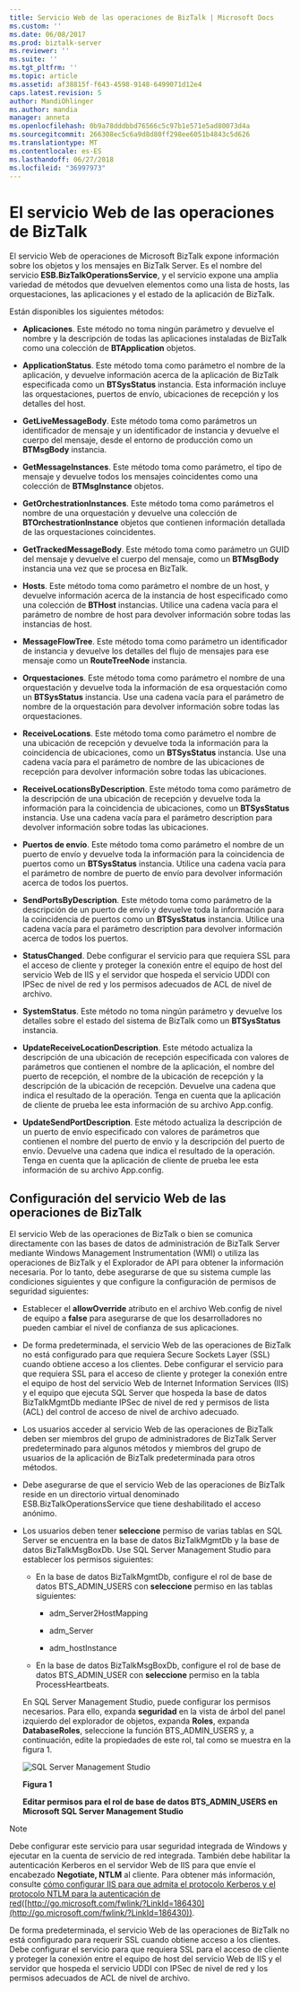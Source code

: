 ```yaml
---
title: Servicio Web de las operaciones de BizTalk | Microsoft Docs
ms.custom: ''
ms.date: 06/08/2017
ms.prod: biztalk-server
ms.reviewer: ''
ms.suite: ''
ms.tgt_pltfrm: ''
ms.topic: article
ms.assetid: af38815f-f643-4598-9148-6499071d12e4
caps.latest.revision: 5
author: MandiOhlinger
ms.author: mandia
manager: anneta
ms.openlocfilehash: 0b9a78dddbbd76566c5c97b1e571e5ad80073d4a
ms.sourcegitcommit: 266308ec5c6a9d8d80ff298ee6051b4843c5d626
ms.translationtype: MT
ms.contentlocale: es-ES
ms.lasthandoff: 06/27/2018
ms.locfileid: "36997973"
---
```

# <a name="the-biztalk-operations-web-service"></a>El servicio Web de las operaciones de BizTalk
El servicio Web de operaciones de Microsoft BizTalk expone información sobre los objetos y los mensajes en BizTalk Server. Es el nombre del servicio **ESB.BizTalkOperationsService**, y el servicio expone una amplia variedad de métodos que devuelven elementos como una lista de hosts, las orquestaciones, las aplicaciones y el estado de la aplicación de BizTalk.  
  
 Están disponibles los siguientes métodos:  
  
-   **Aplicaciones**. Este método no toma ningún parámetro y devuelve el nombre y la descripción de todas las aplicaciones instaladas de BizTalk como una colección de **BTApplication** objetos.  
  
-   **ApplicationStatus**. Este método toma como parámetro el nombre de la aplicación, y devuelve información acerca de la aplicación de BizTalk especificada como un **BTSysStatus** instancia. Esta información incluye las orquestaciones, puertos de envío, ubicaciones de recepción y los detalles del host.  
  
-   **GetLiveMessageBody**. Este método toma como parámetros un identificador de mensaje y un identificador de instancia y devuelve el cuerpo del mensaje, desde el entorno de producción como un **BTMsgBody** instancia.  
  
-   **GetMessageInstances**. Este método toma como parámetro, el tipo de mensaje y devuelve todos los mensajes coincidentes como una colección de **BTMsgInstance** objetos.  
  
-   **GetOrchestrationInstances**. Este método toma como parámetros el nombre de una orquestación y devuelve una colección de **BTOrchestrationInstance** objetos que contienen información detallada de las orquestaciones coincidentes.  
  
-   **GetTrackedMessageBody**. Este método toma como parámetro un GUID del mensaje y devuelve el cuerpo del mensaje, como un **BTMsgBody** instancia una vez que se procesa en BizTalk.  
  
-   **Hosts**. Este método toma como parámetro el nombre de un host, y devuelve información acerca de la instancia de host especificado como una colección de **BTHost** instancias. Utilice una cadena vacía para el parámetro de nombre de host para devolver información sobre todas las instancias de host.  
  
-   **MessageFlowTree**. Este método toma como parámetro un identificador de instancia y devuelve los detalles del flujo de mensajes para ese mensaje como un **RouteTreeNode** instancia.  
  
-   **Orquestaciones**. Este método toma como parámetro el nombre de una orquestación y devuelve toda la información de esa orquestación como un **BTSysStatus** instancia. Use una cadena vacía para el parámetro de nombre de la orquestación para devolver información sobre todas las orquestaciones.  
  
-   **ReceiveLocations**. Este método toma como parámetro el nombre de una ubicación de recepción y devuelve toda la información para la coincidencia de ubicaciones, como un **BTSysStatus** instancia. Use una cadena vacía para el parámetro de nombre de las ubicaciones de recepción para devolver información sobre todas las ubicaciones.  
  
-   **ReceiveLocationsByDescription**. Este método toma como parámetro de la descripción de una ubicación de recepción y devuelve toda la información para la coincidencia de ubicaciones, como un **BTSysStatus** instancia. Use una cadena vacía para el parámetro description para devolver información sobre todas las ubicaciones.  
  
-   **Puertos de envío**. Este método toma como parámetro el nombre de un puerto de envío y devuelve toda la información para la coincidencia de puertos como un **BTSysStatus** instancia. Utilice una cadena vacía para el parámetro de nombre de puerto de envío para devolver información acerca de todos los puertos.  
  
-   **SendPortsByDescription**. Este método toma como parámetro de la descripción de un puerto de envío y devuelve toda la información para la coincidencia de puertos como un **BTSysStatus** instancia. Utilice una cadena vacía para el parámetro description para devolver información acerca de todos los puertos.  
  
-   **StatusChanged**. Debe configurar el servicio para que requiera SSL para el acceso de cliente y proteger la conexión entre el equipo de host del servicio Web de IIS y el servidor que hospeda el servicio UDDI con IPSec de nivel de red y los permisos adecuados de ACL de nivel de archivo.  
  
-   **SystemStatus**. Este método no toma ningún parámetro y devuelve los detalles sobre el estado del sistema de BizTalk como un **BTSysStatus** instancia.  
  
-   **UpdateReceiveLocationDescription**. Este método actualiza la descripción de una ubicación de recepción especificada con valores de parámetros que contienen el nombre de la aplicación, el nombre del puerto de recepción, el nombre de la ubicación de recepción y la descripción de la ubicación de recepción. Devuelve una cadena que indica el resultado de la operación. Tenga en cuenta que la aplicación de cliente de prueba lee esta información de su archivo App.config.  
  
-   **UpdateSendPortDescription**. Este método actualiza la descripción de un puerto de envío especificado con valores de parámetros que contienen el nombre del puerto de envío y la descripción del puerto de envío. Devuelve una cadena que indica el resultado de la operación. Tenga en cuenta que la aplicación de cliente de prueba lee esta información de su archivo App.config.  
  
## <a name="configuring-the-biztalk-operations-web-service"></a>Configuración del servicio Web de las operaciones de BizTalk  
 El servicio Web de las operaciones de BizTalk o bien se comunica directamente con las bases de datos de administración de BizTalk Server mediante Windows Management Instrumentation (WMI) o utiliza las operaciones de BizTalk y el Explorador de API para obtener la información necesaria. Por lo tanto, debe asegurarse de que su sistema cumple las condiciones siguientes y que configure la configuración de permisos de seguridad siguientes:  
  
- Establecer el **allowOverride** atributo en el archivo Web.config de nivel de equipo a **false** para asegurarse de que los desarrolladores no pueden cambiar el nivel de confianza de sus aplicaciones.  
  
- De forma predeterminada, el servicio Web de las operaciones de BizTalk no está configurado para que requiera Secure Sockets Layer (SSL) cuando obtiene acceso a los clientes. Debe configurar el servicio para que requiera SSL para el acceso de cliente y proteger la conexión entre el equipo de host del servicio Web de Internet Information Services (IIS) y el equipo que ejecuta SQL Server que hospeda la base de datos BizTalkMgmtDb mediante IPSec de nivel de red y permisos de lista (ACL) del control de acceso de nivel de archivo adecuado.  
  
- Los usuarios acceder al servicio Web de las operaciones de BizTalk deben ser miembros del grupo de administradores de BizTalk Server predeterminado para algunos métodos y miembros del grupo de usuarios de la aplicación de BizTalk predeterminada para otros métodos.  
  
- Debe asegurarse de que el servicio Web de las operaciones de BizTalk reside en un directorio virtual denominado ESB.BizTalkOperationsService que tiene deshabilitado el acceso anónimo.  
  
- Los usuarios deben tener **seleccione** permiso de varias tablas en SQL Server se encuentra en la base de datos BizTalkMgmtDb y la base de datos BizTalkMsgBoxDb. Use SQL Server Management Studio para establecer los permisos siguientes:  
  
  -   En la base de datos BizTalkMgmtDb, configure el rol de base de datos BTS_ADMIN_USERS con **seleccione** permiso en las tablas siguientes:  
  
      -   adm_Server2HostMapping  
  
      -   adm_Server  
  
      -   adm_hostInstance  
  
  -   En la base de datos BizTalkMsgBoxDb, configure el rol de base de datos BTS_ADMIN_USER con **seleccione** permiso en la tabla ProcessHeartbeats.  
  
  En SQL Server Management Studio, puede configurar los permisos necesarios. Para ello, expanda **seguridad** en la vista de árbol del panel izquierdo del explorador de objetos, expanda **Roles**, expanda **DatabaseRoles**, seleccione la función BTS_ADMIN_USERS y, a continuación, edite la propiedades de este rol, tal como se muestra en la figura 1.  
  
  ![SQL Server Management Studio](../esb-toolkit/media/ch4-sqlservermgmtstudio.gif "Ch4-SQLServerMgmtStudio")  
  
  **Figura 1**  
  
  **Editar permisos para el rol de base de datos BTS_ADMIN_USERS en Microsoft SQL Server Management Studio**  
  
> [!NOTE]
>  Debe configurar este servicio para usar seguridad integrada de Windows y ejecutar en la cuenta de servicio de red integrada. También debe habilitar la autenticación Kerberos en el servidor Web de IIS para que envíe el encabezado **Negotiate, NTLM** al cliente. Para obtener más información, consulte [cómo configurar IIS para que admita el protocolo Kerberos y el protocolo NTLM para la autenticación de red](http://go.microsoft.com/fwlink/?LinkId=186430)([http://go.microsoft.com/fwlink/?LinkId=186430](http://go.microsoft.com/fwlink/?LinkId=186430)).  
>   
>  De forma predeterminada, el servicio Web de las operaciones de BizTalk no está configurado para requerir SSL cuando obtiene acceso a los clientes. Debe configurar el servicio para que requiera SSL para el acceso de cliente y proteger la conexión entre el equipo de host del servicio Web de IIS y el servidor que hospeda el servicio UDDI con IPSec de nivel de red y los permisos adecuados de ACL de nivel de archivo.